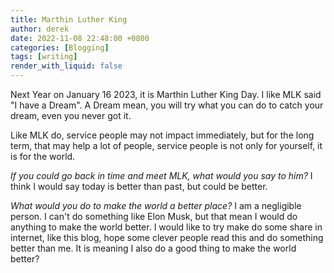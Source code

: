 ```yaml
---
title: Marthin Luther King
author: derek
date: 2022-11-08 22:48:00 +0800
categories: [Blogging]
tags: [writing]
render_with_liquid: false
---
```


Next Year on January 16 2023, it is Marthin Luther King Day.
I like MLK said "I have a Dream". A Dream mean, you will try what you can do to catch your dream, even you never got it.

Like MLK do, service people may not impact immediately, but for the long term, that may help a lot of people, service people is not only for yourself, it is for the world.

*If you could go back in time and meet MLK, what would you say to him?*
I think I would say today is better than past, but could be better.

*What would you do to make the world a better place?*
I am a negligible person. I can't do something like Elon Musk, but that mean I would do anything to make the world better. I would like to try make do some share in internet, like this blog, hope some clever people read this and do something better than me. It is meaning I also do a good thing to make the world better?